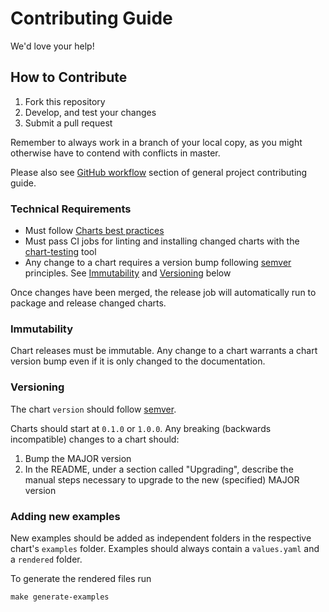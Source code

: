 # Contributing Guide

We'd love your help!

## How to Contribute

1. Fork this repository
1. Develop, and test your changes
1. Submit a pull request

Remember to always work in a branch of your local copy, as you might otherwise
have to contend with conflicts in master.

Please also see [GitHub
workflow](https://github.com/open-telemetry/community/blob/main/CONTRIBUTING.md#github-workflow)
section of general project contributing guide.

### Technical Requirements

* Must follow [Charts best practices](https://helm.sh/docs/topics/chart_best_practices/)
* Must pass CI jobs for linting and installing changed charts with the
  [chart-testing](https://github.com/helm/chart-testing) tool
* Any change to a chart requires a version bump following
  [semver](https://semver.org/) principles. See [Immutability](#immutability)
  and [Versioning](#versioning) below

Once changes have been merged, the release job will automatically run to package
and release changed charts.

### Immutability

Chart releases must be immutable. Any change to a chart warrants a chart version
bump even if it is only changed to the documentation.

### Versioning

The chart `version` should follow [semver](https://semver.org/).

Charts should start at `0.1.0` or `1.0.0`. Any breaking (backwards incompatible)
changes to a chart should:

1. Bump the MAJOR version
2. In the README, under a section called "Upgrading", describe the manual steps
   necessary to upgrade to the new (specified) MAJOR version

### Adding new examples

New examples should be added as independent folders in the respective chart's `examples` folder.  Examples should always contain a `values.yaml` and a `rendered` folder.

To generate the rendered files run

```console
make generate-examples
```
